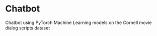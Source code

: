 # Chatbot
Chatbot using PyTorch Machine Learning models on the Cornell movie dialog scripts dataset
